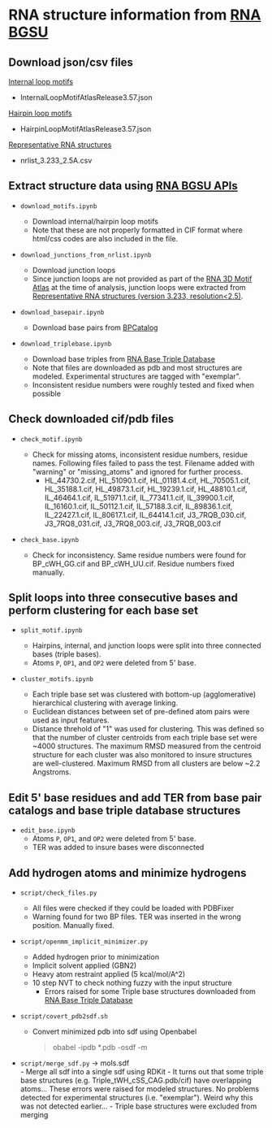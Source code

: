 # RNA structure information from [RNA BGSU](https://www.bgsu.edu/research/rna.html)


Download json/csv files
------
[Internal loop motifs](http://rna.bgsu.edu/rna3dhub/motifs/release/il/3.57)
- InternalLoopMotifAtlasRelease3.57.json

[Hairpin loop motifs](http://rna.bgsu.edu/rna3dhub/motifs/release/hl/3.57)
- HairpinLoopMotifAtlasRelease3.57.json

[Representative RNA structures](http://rna.bgsu.edu/rna3dhub/nrlist/release/3.233)
- nrlist_3.233_2.5A.csv



Extract structure data using [RNA BGSU APIs](https://www.bgsu.edu/research/rna/APIs.html)
------

- `download_motifs.ipynb`  
    - Download internal/hairpin loop motifs
    - Note that these are not properly formatted in CIF format where html/css codes are also included in the file.
    
- `download_junctions_from_nrlist.ipynb`  
    - Download junction loops 
    - Since junction loops are not provided as part of the [RNA 3D Motif Atlas](http://rna.bgsu.edu/rna3dhub/motifs) at the time of analysis, junction loops were extracted from [Representative RNA structures (version 3.233, resolution<2.5)](http://rna.bgsu.edu/rna3dhub/nrlist/release/3.233).

- `download_basepair.ipynb`  
    - Download base pairs from [BPCatalog](http://ndbserver.rutgers.edu/ndbmodule/services/BPCatalog/bpCatalog.html)  

- `download_triplebase.ipynb`  
    - Download base triples from [RNA Base Triple Database](http://rna.bgsu.edu/triples/triples.php)
    - Note that files are downloaded as pdb and most structures are modeled. Experimental structures are tagged with "exemplar".
    - Inconsistent residue numbers were roughly tested and fixed when possible



Check downloaded cif/pdb files
------

- `check_motif.ipynb`  
    - Check for missing atoms, inconsistent residue numbers, residue names. Following files failed to pass the test. Filename added with "warning" or "missing_atoms" and ignored for further process. 
        - HL_44730.2.cif, HL_51090.1.cif, HL_01181.4.cif, HL_70505.1.cif, HL_35188.1.cif, HL_49873.1.cif, HL_19239.1.cif, HL_48810.1.cif, IL_46464.1.cif, IL_51971.1.cif, IL_77341.1.cif, IL_39900.1.cif, IL_16160.1.cif, IL_50112.1.cif, IL_57188.3.cif, IL_89836.1.cif, IL_22427.1.cif, IL_80617.1.cif, IL_64414.1.cif, J3_7RQB_030.cif, J3_7RQ8_031.cif, J3_7RQ8_003.cif, J3_7RQB_003.cif

- `check_base.ipynb`  
    - Check for inconsistency. Same residue numbers were found for BP_cWH_GG.cif and BP_cWH_UU.cif. Residue numbers fixed manually.



Split loops into three consecutive bases and perform clustering for each base set
------

- `split_motif.ipynb`  
    - Hairpins, internal, and junction loops were split into three connected bases (triple bases).
    - Atoms `P`, `OP1`, and `OP2` were deleted from 5' base.

- `cluster_motifs.ipynb`
    - Each triple base set was clustered with bottom-up (agglomerative) hierarchical clustering with average linking.
    - Euclidean distances between set of pre-defined atom pairs were used as input features.
    - Distance threhold of "1" was used for clustering. This was defined so that the number of cluster centroids from each triple base set were ~4000 structures. The maximum RMSD measured from the centroid structure for each cluster was also monitored to insure structures are well-clustered. Maximum RMSD from all clusters are below ~2.2 Angstroms.



Edit 5' base residues and add TER from base pair catalogs and base triple database structures
------

- `edit_base.ipynb`  
    - Atoms `P`, `OP1`, and `OP2` were deleted from 5' base.
    - TER was added to insure bases were disconnected



Add hydrogen atoms and minimize hydrogens
------

- `script/check_files.py`
    - All files were checked if they could be loaded with PDBFixer
    - Warning found for two BP files. TER was inserted in the wrong position. Manually fixed.

- `script/openmm_implicit_minimizer.py`  
    - Added hydrogen prior to minimization
    - Implicit solvent applied (GBN2)
    - Heavy atom restraint applied (5 kcal/mol/A^2)
    - 10 step NVT to check nothing fuzzy with the input structure
        -  Errors raised for some Triple base structures downloaded from [RNA Base Triple Database](http://rna.bgsu.edu/triples/triples.php)

- `script/covert_pdb2sdf.sh`
    - Convert minimized pdb into sdf using Openbabel
        >obabel -ipdb *.pdb -osdf -m  

- `script/merge_sdf.py` -> mols.sdf  
        - Merge all sdf into a single sdf using RDKit
        - It turns out that some triple base structures (e.g. Triple_tWH_cSS_CAG.pdb/cif) have overlapping atoms... These errors were raised for modeled structures. No problems detected for experimental structures (i.e. "exemplar"). Weird why this was not detected earlier...
        - Triple base structures were excluded from merging

